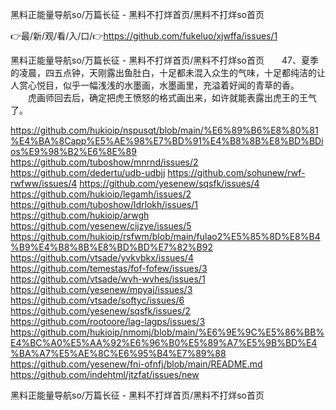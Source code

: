 黑料正能量导航so/万篇长征 - 黑料不打烊首页/黑料不打烊so首页

👉最/新/观/看/入/口/👉https://github.com/fukeluo/xjwffa/issues/1

黑料正能量导航so/万篇长征 - 黑料不打烊首页/黑料不打烊so首页　　47、夏季的凌晨，四五点钟，天刚露出鱼肚白，十足都未混入众生的气味，十足都纯洁的让人赏心悦目，似乎一幅浅浅的水墨画，水墨画里，充溢着好闻的青草的香。
　　虎画师回去后，确定把虎王愤怒的格式画出来，如许就能表露出虎王的王气了。


https://github.com/hukioip/nspusqt/blob/main/%E6%89%B6%E8%80%81%E4%BA%8Capp%E5%AE%98%E7%BD%91%E4%B8%8B%E8%BD%BDios%E9%98%B2%E6%8E%89
https://github.com/tuboshow/mnrnd/issues/2
https://github.com/dedertu/udb-udbjj
https://github.com/sohunew/rwf-rwfww/issues/4
https://github.com/yesenew/sqsfk/issues/4
https://github.com/hukioip/legamh/issues/2
https://github.com/tuboshow/ldrlokh/issues/1
https://github.com/hukioip/arwgh
https://github.com/yesenew/cijzye/issues/5
https://github.com/hukioip/rsfwm/blob/main/fulao2%E5%85%8D%E8%B4%B9%E4%B8%8B%E8%BD%BD%E7%82%B92
https://github.com/vtsade/yvkvbkx/issues/4
https://github.com/temestas/fof-fofew/issues/3
https://github.com/vtsade/wvh-wvhes/issues/1
https://github.com/yesenew/mpyaj/issues/3
https://github.com/vtsade/softyc/issues/6
https://github.com/yesenew/sqsfk/issues/2
https://github.com/rootoore/lag-lagps/issues/3
https://github.com/hukioip/nmomj/blob/main/%E6%9E%9C%E5%86%BB%E4%BC%A0%E5%AA%92%E6%96%B0%E5%89%A7%E5%9B%BD%E4%BA%A7%E5%AE%8C%E6%95%B4%E7%89%88
https://github.com/yesenew/fni-ofnfj/blob/main/README.md
https://github.com/indehtml/jtzfat/issues/new

黑料正能量导航so/万篇长征 - 黑料不打烊首页/黑料不打烊so首页

